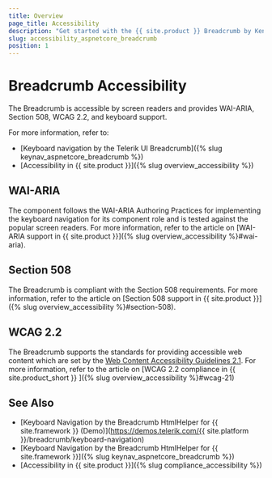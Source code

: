 ```yaml
---
title: Overview
page_title: Accessibility
description: "Get started with the {{ site.product }} Breadcrumb by Kendo UI and learn about its accessibility support for WAI-ARIA, Section 508, and WCAG 2.2."
slug: accessibility_aspnetcore_breadcrumb
position: 1
---
```


# Breadcrumb Accessibility

The Breadcrumb is accessible by screen readers and provides WAI-ARIA, Section 508, WCAG 2.2, and keyboard support.

For more information, refer to:
* [Keyboard navigation by the Telerik UI Breadcrumb]({% slug keynav_aspnetcore_breadcrumb %})
* [Accessibility in {{ site.product }}]({% slug overview_accessibility %})

## WAI-ARIA

The component follows the WAI-ARIA Authoring Practices for implementing the keyboard navigation for its component role and is tested against the popular screen readers. For more information, refer to the article on [WAI-ARIA support in {{ site.product }}]({% slug overview_accessibility %}#wai-aria).

## Section 508

The Breadcrumb is compliant with the Section 508 requirements. For more information, refer to the article on [Section 508 support in {{ site.product }}]({% slug overview_accessibility %}#section-508).

## WCAG 2.2

The Breadcrumb supports the standards for providing accessible web content which are set by the [Web Content Accessibility Guidelines 2.1](https://www.w3.org/TR/WCAG/). For more information, refer to the article on [WCAG 2.2 compliance in {{ site.product_short }} ]({% slug overview_accessibility %}#wcag-21)

## See Also

* [Keyboard Navigation by the Breadcrumb HtmlHelper for {{ site.framework }} (Demo)](https://demos.telerik.com/{{ site.platform }}/breadcrumb/keyboard-navigation)
* [Keyboard Navigation by the Breadcrumb HtmlHelper for {{ site.framework }}]({% slug keynav_aspnetcore_breadcrumb %})
* [Accessibility in {{ site.product }}]({% slug compliance_accessibility %})
